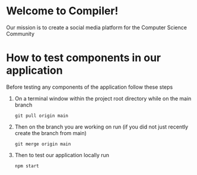 

# Welcome to Compiler! 

Our mission is to create a social media platform for the Computer Science Community 

# How to test components in our application

Before testing any components of the application follow these steps 

1.  On a terminal window within the project root directory while on the main branch

    `git pull origin main`

2. Then on the branch you are working on run (if you did not just recently create the branch from main)

    `git merge origin main`

3. Then to test our application locally run 

    `npm start`
